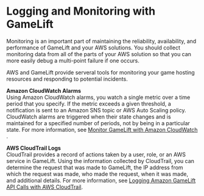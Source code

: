 # Logging and Monitoring with GameLift<a name="logging-and-monitoring"></a>

Monitoring is an important part of maintaining the reliability, availability, and performance of GameLift and your AWS solutions\. You should collect monitoring data from all of the parts of your AWS solution so that you can more easily debug a multi\-point failure if one occurs\. 

AWS and GameLift provide serveral tools for monitoring your game hosting resources and responding to potential incidents\.

**Amazon CloudWatch Alarms**  
Using Amazon CloudWatch alarms, you watch a single metric over a time period that you specify\. If the metric exceeds a given threshold, a notification is sent to an Amazon SNS topic or AWS Auto Scaling policy\. CloudWatch alarms are triggered when their state changes and is maintained for a specified number of periods, not by being in a particular state\. For more information, see [Monitor GameLift with Amazon CloudWatch ](monitoring-cloudwatch.md)\.

**AWS CloudTrail Logs**  
CloudTrail provides a record of actions taken by a user, role, or an AWS service in GameLift\. Using the information collected by CloudTrail, you can determine the request that was made to GameLift, the IP address from which the request was made, who made the request, when it was made, and additional details\. For more information, see [Logging Amazon GameLift API Calls with AWS CloudTrail](logging-using-cloudtrail.md)\.